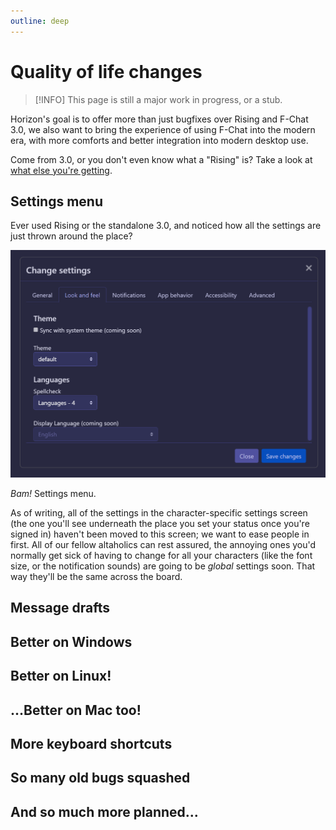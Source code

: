 ```yaml
---
outline: deep
---
```


# Quality of life changes

> [!INFO]
> This page is still a major work in progress, or a stub.

Horizon's goal is to offer more than just bugfixes over Rising and F-Chat 3.0, we also want to bring the experience of using F-Chat into the modern era, with more comforts and better integration into modern desktop use.

Come from 3.0, or you don't even know what a "Rising" is? Take a look at [what else you're getting](rising).

## Settings menu

Ever used Rising or the standalone 3.0, and noticed how all the settings are just thrown around the place?

![Settings menu, showing off the "Look and feel" section](images/settings-look-and-feel.png) 

*Bam!* Settings menu.

As of writing, all of the settings in the character-specific settings screen (the one you'll see underneath the place you set your status once you're signed in) haven't been moved to this screen; we want to ease people in first. All of our fellow altaholics can rest assured, the annoying ones you'd normally get sick of having to change for all your characters (like the font size, or the notification sounds) are going to be _global_ settings soon. That way they'll be the same across the board.

## Message drafts

## Better on Windows

## Better on Linux!

## ...Better on Mac too!

## More keyboard shortcuts

## So many old bugs squashed

## And so much more planned...
